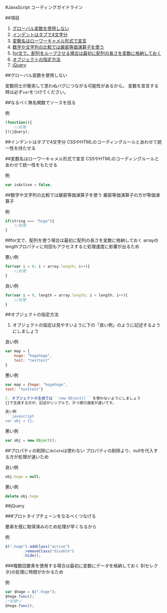 #JavaScript コーディングガイドライン

##項目

  1. [グローバル変数を使用しない](#グローバル変数を使用しない)
  1. [インデントはタブで4文字分](#インデントはタブで4文字分)
  1. [変数名はローワーキャメル形式で宣言](#変数名はローワーキャメル形式で宣言)
  1. [数字や文字列の比較では厳密等価演算子を使う](#数字や文字列の比較では厳密等価演算子を使う)
  1. [for文で、配列をループさせる場合は最初に配列の長さを変数に格納しておく](#for文で、配列を使う場合は最初に配列の長さを変数に格納しておく)
  1. [オブジェクトの指定方法](#オブジェクトの指定方法)
  1. [jQuery](#jQuery)

##グローバル変数を使用しない

変数同士が衝突して思わぬバグにつながる可能性があるから。
変数を宣言する時は必ず```var```をつけてください。

##なるべく無名関数でソースを括る

例

```javascript
(function(){
	//処理
})(jQuery);

```

##インデントはタブで4文字分
CSSやHTMLのコーディングルールとあわせて統一性を持たせる

##変数名はローワーキャメル形式で宣言
CSSやHTMLのコーディングルールとあわせて統一性をもたせる

例

```javascript
var isActive = false;
```

##数字や文字列の比較では厳密等価演算子を使う
厳密等価演算子の方が等価演算子

例
```javascript
if(string === "hoge"){
	//処理
}
```
##for文で、配列を使う場合は最初に配列の長さを変数に格納しておく
arrayのlengthプロパティに何回もアクセスすると処理速度に影響が出るため

悪い例
```javascript
for(var i = 0; i < array.length; i++){
	//処理
}
```
良い例
```javascript
for(var i = 0, length = array.length; i < length; i++){
	//処理
}
```

##オブジェクトの指定方法
1. オブジェクトの指定は見やすいように下の「良い例」のように記述するようにしましょう

良い例
```javascript
var map = {
	hoge: "hogehoge",
	test: "testtest"
}
```

悪い例
```javascript
var map = {hoge: "hogehoge",
test: "testtest"}

2. オブジェクトの生成では```new Object()```を使わないようにしましょう
{}で生成する方が、記述がシンプルで、かつ実行速度が速いです。

良い例
```javascript
var obj = {};
```

悪い例
```javascript
var obj = new Object();
```

##プロパティの削除に```delete```は使わない
プロパティの削除より、nullを代入する方が処理が速いため

良い例
```javascript
obj.hoge = null;
```

悪い例

```javascript
delete obj.hoge
```

##jQuery

###プロトタイプチェーンをなるべくつなげる

要素を既に取得済みのため処理が早くなるから

例

```javascript
$(".hoge").addClass("active")
		.removeClass("disable")
		.hide();
```

###複数回要素を使用する場合は最初に変数にデータを格納しておく
$(セレクタ)の処理に時間がかかるため

例

```javascript
var $hoge = $(".hoge");
$hoge.func();
/*処理*/
$hoge.func();
```

